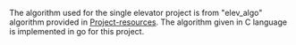 The algorithm used for the single elevator project is from "elev_algo" algorithm provided in [Project-resources](https://github.com/TTK4145/Project-resources).
The algorithm given in C language is implemented in go for this project. 
